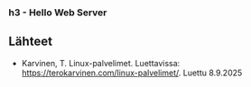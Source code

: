 ### h3 - Hello Web Server
## Lähteet
- Karvinen, T. Linux-palvelimet. Luettavissa: https://terokarvinen.com/linux-palvelimet/. Luettu 8.9.2025
